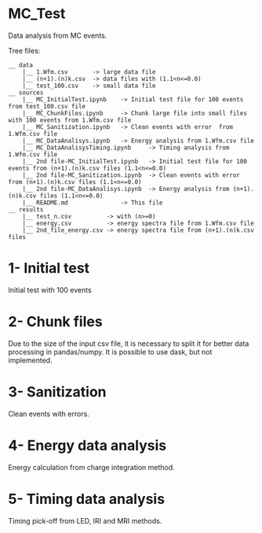 # MC_Test
Data analysis from MC events.

Tree files:
```
__ data
    |__ 1.Wfm.csv       -> large data file
    |__ (n+1).(n)k.csv  -> data files with (1.1<n<=0.0)
    |__ test_100.csv    -> small data file
__ sources
    |__ MC_InitialTest.ipynb    -> Initial test file for 100 events from test_100.csv file
    |__ MC_ChunkFiles.ipynb     -> Chunk large file into small files with 100 events from 1.Wfm.csv file
    |__ MC_Sanitization.ipynb   -> Clean events with error  from 1.Wfm.csv file
    |__ MC_DataAnalisys.ipynb   -> Energy analysis from 1.Wfm.csv file
    |__ MC_DataAnalisysTiming.ipynb     -> Timing analysis from 1.Wfm.csv file
    |__ 2nd file-MC_InitialTest.ipynb   -> Initial test file for 100 events from (n+1).(n)k.csv files (1.1<n<=0.0)
    |__ 2nd file-MC_Sanitization.ipynb  -> Clean events with error from (n+1).(n)k.csv files (1.1<n<=0.0)
    |__ 2nd file-MC_DataAnalisys.ipynb  -> Energy analysis from (n+1).(n)k.csv files (1.1<n<=0.0)
    |__ README.md               -> This file
__ results
    |__ test_n.csv          -> with (n>=0)
    |__ energy.csv          -> energy spectra file from 1.Wfm.csv file
    |__ 2nd_file_energy.csv -> energy spectra file from (n+1).(n)k.csv files

```

# 1- Initial test
Initial test with 100 events

# 2- Chunk files
Due to the size of the input csv file, it is necessary to split it for better data processing in pandas/numpy.
It is possible to use dask, but not implemented.

# 3- Sanitization
Clean events with errors.

# 4- Energy data analysis
Energy calculation from charge integration method.

# 5- Timing data analysis
Timing pick-off from LED, IRI and MRI methods.
